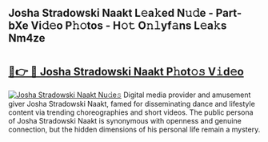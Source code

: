 ## Josha Stradowski Naakt L𝚎a𝚔ed N𝚞𝚍e - Part-bXe Vi𝚍𝚎o P𝚑𝚘tos - H𝚘𝚝 O𝚗𝚕yf𝚊ns L𝚎a𝚔s Nm4ze

# <h2><a href="http://kf319h.oniu.top/?m=Josha+Stradowski+Naakt">🔗👉 🔴 Josha Stradowski Naakt P𝚑ot𝚘𝚜 V𝚒d𝚎o</a></h2>

[![Josha Stradowski Naakt Nu𝚍e𝚜](https://i.imgur.com/0qMVB7G.gif)](http://kf319h.oniu.top/?m=Josha+Stradowski+Naakt)
Digital media provider and amusement giver Josha Stradowski Naakt, famed for disseminating dance and lifestyle content via trending choreographies and short videos. The public persona of Josha Stradowski Naakt is synonymous with openness and genuine connection, but the hidden dimensions of his personal life remain a mystery.  
